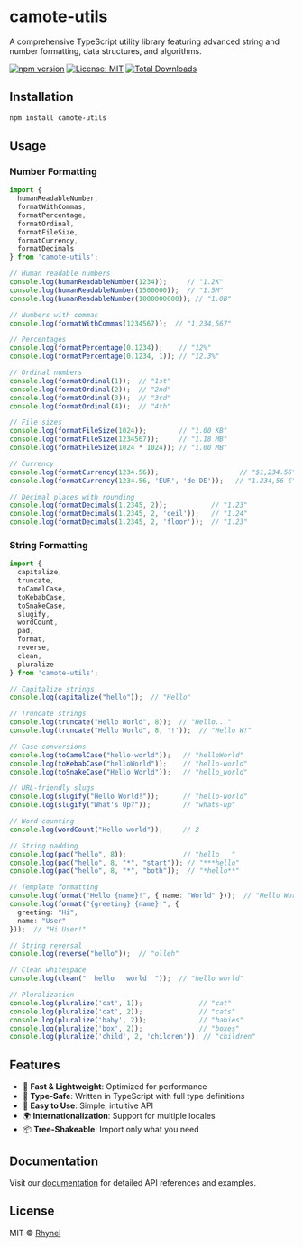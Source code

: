 # camote-utils

A comprehensive TypeScript utility library featuring advanced string and number formatting, data structures, and algorithms.

[![npm version](https://img.shields.io/npm/v/camote-utils.svg)](https://www.npmjs.com/package/camote-utils)
[![License: MIT](https://img.shields.io/badge/License-MIT-yellow.svg)](https://opensource.org/licenses/MIT)
[![Total Downloads](https://img.shields.io/npm/dt/camote-utils.svg)](https://www.npmjs.com/package/camote-utils)

## Installation

```bash
npm install camote-utils
```

## Usage

### Number Formatting

```typescript
import {
  humanReadableNumber,
  formatWithCommas,
  formatPercentage,
  formatOrdinal,
  formatFileSize,
  formatCurrency,
  formatDecimals
} from 'camote-utils';

// Human readable numbers
console.log(humanReadableNumber(1234));     // "1.2K"
console.log(humanReadableNumber(1500000));  // "1.5M"
console.log(humanReadableNumber(1000000000)); // "1.0B"

// Numbers with commas
console.log(formatWithCommas(1234567));  // "1,234,567"

// Percentages
console.log(formatPercentage(0.1234));    // "12%"
console.log(formatPercentage(0.1234, 1)); // "12.3%"

// Ordinal numbers
console.log(formatOrdinal(1));  // "1st"
console.log(formatOrdinal(2));  // "2nd"
console.log(formatOrdinal(3));  // "3rd"
console.log(formatOrdinal(4));  // "4th"

// File sizes
console.log(formatFileSize(1024));        // "1.00 KB"
console.log(formatFileSize(1234567));     // "1.18 MB"
console.log(formatFileSize(1024 * 1024)); // "1.00 MB"

// Currency
console.log(formatCurrency(1234.56));                    // "$1,234.56"
console.log(formatCurrency(1234.56, 'EUR', 'de-DE'));   // "1.234,56 €"

// Decimal places with rounding
console.log(formatDecimals(1.2345, 2));           // "1.23"
console.log(formatDecimals(1.2345, 2, 'ceil'));   // "1.24"
console.log(formatDecimals(1.2345, 2, 'floor'));  // "1.23"
```

### String Formatting

```typescript
import {
  capitalize,
  truncate,
  toCamelCase,
  toKebabCase,
  toSnakeCase,
  slugify,
  wordCount,
  pad,
  format,
  reverse,
  clean,
  pluralize
} from 'camote-utils';

// Capitalize strings
console.log(capitalize("hello"));  // "Hello"

// Truncate strings
console.log(truncate("Hello World", 8));  // "Hello..."
console.log(truncate("Hello World", 8, '!'));  // "Hello W!"

// Case conversions
console.log(toCamelCase("hello-world"));   // "helloWorld"
console.log(toKebabCase("helloWorld"));    // "hello-world"
console.log(toSnakeCase("Hello World"));   // "hello_world"

// URL-friendly slugs
console.log(slugify("Hello World!"));      // "hello-world"
console.log(slugify("What's Up?"));        // "whats-up"

// Word counting
console.log(wordCount("Hello world"));     // 2

// String padding
console.log(pad("hello", 8));              // "hello   "
console.log(pad("hello", 8, "*", "start")); // "***hello"
console.log(pad("hello", 8, "*", "both"));  // "*hello**"

// Template formatting
console.log(format("Hello {name}!", { name: "World" }));  // "Hello World!"
console.log(format("{greeting} {name}!", { 
  greeting: "Hi",
  name: "User"
}));  // "Hi User!"

// String reversal
console.log(reverse("hello"));  // "olleh"

// Clean whitespace
console.log(clean("  hello   world  "));  // "hello world"

// Pluralization
console.log(pluralize('cat', 1));              // "cat"
console.log(pluralize('cat', 2));              // "cats"
console.log(pluralize('baby', 2));             // "babies"
console.log(pluralize('box', 2));              // "boxes"
console.log(pluralize('child', 2, 'children')); // "children"
```

## Features

- 🚀 **Fast & Lightweight**: Optimized for performance
- 💪 **Type-Safe**: Written in TypeScript with full type definitions
- 🔧 **Easy to Use**: Simple, intuitive API
- 🌍 **Internationalization**: Support for multiple locales
- 📦 **Tree-Shakeable**: Import only what you need

## Documentation

Visit our [documentation](https://dev-rhynel.github.io/camote-utils/) for detailed API references and examples.

## License

MIT © [Rhynel](https://github.com/dev-rhynel)
